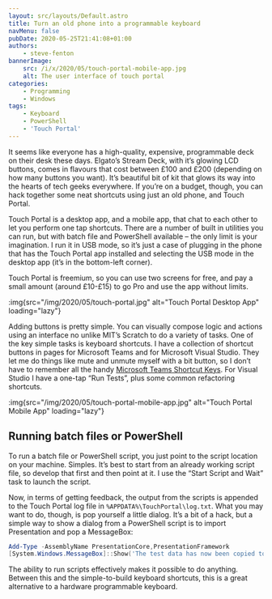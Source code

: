 ```yaml
---
layout: src/layouts/Default.astro
title: Turn an old phone into a programmable keyboard
navMenu: false
pubDate: 2020-05-25T21:41:08+01:00
authors:
    - steve-fenton
bannerImage:
    src: /i/x/2020/05/touch-portal-mobile-app.jpg
    alt: The user interface of touch portal
categories:
    - Programming
    - Windows
tags:
    - Keyboard
    - PowerShell
    - 'Touch Portal'
---
```


It seems like everyone has a high-quality, expensive, programmable deck on their desk these days. Elgato’s Stream Deck, with it’s glowing LCD buttons, comes in flavours that cost between £100 and £200 (depending on how many buttons you want). It’s beautiful bit of kit that glows its way into the hearts of tech geeks everywhere. If you’re on a budget, though, you can hack together some neat shortcuts using just an old phone, and Touch Portal.

Touch Portal is a desktop app, and a mobile app, that chat to each other to let you perform one tap shortcuts. There are a number of built in utilities you can run, but with batch file and PowerShell available – the only limit is your imagination. I run it in USB mode, so it’s just a case of plugging in the phone that has the Touch Portal app installed and selecting the USB mode in the desktop app (it’s in the bottom-left corner).

Touch Portal is freemium, so you can use two screens for free, and pay a small amount (around £10-£15) to go Pro and use the app without limits.

:img{src="/img/2020/05/touch-portal.jpg" alt="Touch Portal Desktop App" loading="lazy"}

Adding buttons is pretty simple. You can visually compose logic and actions using an interface no unlike MIT’s Scratch to do a variety of tasks. One of the key simple tasks is keyboard shortcuts. I have a collection of shortcut buttons in pages for Microsoft Teams and for Microsoft Visual Studio. They let me do things like mute and unmute myself with a bit button, so I don’t have to remember all the handy [Microsoft Teams Shortcut Keys](/2020/03/microsoft-teams-what-microsoft-taught-me-this-week/). For Visual Studio I have a one-tap “Run Tests”, plus some common refactoring shortcuts.

:img{src="/img/2020/05/touch-portal-mobile-app.jpg" alt="Touch Portal Mobile App" loading="lazy"}

## Running batch files or PowerShell

To run a batch file or PowerShell script, you just point to the script location on your machine. Simples. It’s best to start from an already working script file, so develop that first and then point at it. I use the “Start Script and Wait” task to launch the script.

Now, in terms of getting feedback, the output from the scripts is appended to the Touch Portal log file in `%APPDATA%\TouchPortal\log.txt`. What you may want to do, though, is pop yourself a little dialog. It’s a bit of a hack, but a simple way to show a dialog from a PowerShell script is to import Presentation and pop a MessageBox:

```powershell
Add-Type -AssemblyName PresentationCore,PresentationFramework
[System.Windows.MessageBox]::Show('The test data has now been copied to all locations')
```

The ability to run scripts effectively makes it possible to do anything. Between this and the simple-to-build keyboard shortcuts, this is a great alternative to a hardware programmable keyboard.